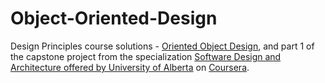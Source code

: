 # Object-Oriented-Design
Design Principles course solutions - <a href="https://www.coursera.org/learn/object-oriented-design" rel="nofollow">Oriented Object Design</a>, and part 1 of the capstone project from the specialization <a href="https://www.coursera.org/specializations/software-design-architecture" rel="nofollow">Software Design and Architecture offered by University of Alberta</a> on <a href="https://www.coursera.org" rel="nofollow">Coursera</a>.</p>
